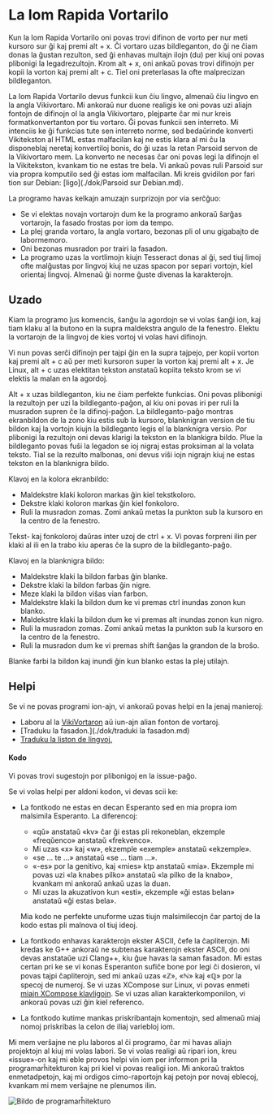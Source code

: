 # La Iom Rapida Vortarilo

Kun la Iom Rapida Vortarilo oni povas trovi difinon de vorto per nur meti kursoro sur ĝi kaj premi alt + x. Ĉi vortaro
uzas bildleganton, do ĝi ne ĉiam donas la ĝustan rezulton, sed ĝi enhavas multajn ilojn (du) per kiuj oni povas
plibonigi la legadrezultojn. Krom alt + x, oni ankaŭ povas trovi difinojn per kopii la vorton kaj premi alt + c. 
Tiel oni preterlasas la ofte malprecizan bildleganton.

La Iom Rapida Vortarilo devus funkcii kun ĉiu lingvo, almenaŭ ĉiu lingvo en la angla Vikivortaro. Mi ankoraŭ nur duone
realigis ke oni povas uzi aliajn fontojn de difinojn ol la angla Vikivortaro, plejparte ĉar mi nur kreis
formatkonvertanton por tiu vortaro. Ĝi povas funkcii sen interreto. Mi intenciis ke ĝi funkcias tute sen interreto
norme, sed bedaŭrinde konverti Vikitekston al HTML estas malfacilan kaj ne estis klara al mi ĉu la disponeblaj neretaj
konvertiloj bonis, do ĝi uzas la retan Parsoid servon de la Vikivortaro mem. La konverto ne necesas ĉar oni povas
legi la difinojn el la Vikitekston, kvankam tio ne estas tre bela. Vi ankaŭ povas ruli Parsoid sur via propra komputilo
sed ĝi estas iom malfacilan. Mi kreis gvidilon por fari tion sur Debian: [ligo](./dok/Parsoid sur Debian.md).

La programo havas kelkajn amuzajn surprizojn por via serĉĝuo:
 - Se vi elektas novajn vortarojn dum ke la programo ankoraŭ ŝarĝas vortarojn, la fasado frostas por iom da tempo.
 - La plej granda vortaro, la angla vortaro, bezonas pli ol unu gigabajto de labormemoro.
 - Oni bezonas musradon por trairi la fasadon.
 - La programo uzas la vortlimojn kiujn Tesseract donas al ĝi, sed tiuj limoj ofte malĝustas por lingvoj kiuj ne uzas
   spacon por separi vortojn, kiel orientaj lingvoj. Almenaŭ ĝi norme ĝuste divenas la karakterojn.

## Uzado

Kiam la programo ĵus komencis, ŝanĝu la agordojn se vi volas ŝanĝi ion, kaj tiam klaku al la butono en la supra
maldekstra angulo de la fenestro. Elektu la vortarojn de la lingvoj de kies vortoj vi volas havi difinojn.

Vi nun povas serĉi difinojn per tajpi ĝin en la supra tajpejo, per kopii vorton kaj premi alt + c aŭ per meti kursoron
super la vorton kaj premi alt + x. Je Linux, alt + c uzas elektitan tekston anstataŭ kopiita teksto krom se vi elektis
la malan en la agordoj.

Alt + x uzas bildleganton, kiu ne ĉiam perfekte funkcias. Oni povas plibonigi la rezultojn per uzi la bildleganto-paĝon,
al kiu oni povas iri per ruli la musradon supren ĉe la difinoj-paĝon. La bildleganto-paĝo montras ekranbildon de la zono
kiu estis sub la kursoro, blanknigran version de tiu bildon kaj la vortojn kiujn la bildleganto legis el la
blanknigra versio. Por plibonigi la rezultojn oni devas klarigi la tekston en la blankigra bildo. Plue la bildleganto
povas fuŝi la legadon se ioj nigraj estas proksiman al la volata teksto. Tial se la rezulto malbonas, oni devus viŝi
iojn nigrajn kiuj ne estas tekston en la blanknigra bildo.

Klavoj en la kolora ekranbildo:
 - Maldekstre klaki koloron markas ĝin kiel tekstkoloro.
 - Dekstre klaki koloron markas ĝin kiel fonkoloro.
 - Ruli la musradon zomas. Zomi ankaŭ metas la punkton sub la kursoro en la centro de la fenestro.

Tekst- kaj fonkoloroj daŭras inter uzoj de ctrl + x. Vi povas forpreni ilin per klaki al ili en la trabo kiu aperas ĉe
la supro de la bildleganto-paĝo.

Klavoj en la blanknigra bildo:
 - Maldekstre klaki la bildon farbas ĝin blanke.
 - Dekstre klaki la bildon farbas ĝin nigre.
 - Meze klaki la bildon viŝas vian farbon.
 - Maldekstre klaki la bildon dum ke vi premas ctrl inundas zonon kun blanko.
 - Maldekstre klaki la bildon dum ke vi premas alt inundas zonon kun nigro.
 - Ruli la musradon zomas. Zomi ankaŭ metas la punkton sub la kursoro en la centro de la fenestro.
 - Ruli la musradon dum ke vi premas shift ŝanĝas la grandon de la broŝo.

Blanke farbi la bildon kaj inundi ĝin kun blanko estas la plej utilajn.

## Helpi

Se vi ne povas programi ion-ajn, vi ankoraŭ povas helpi en la jenaj manieroj:
 - Laboru al la [VikiVortaron](https://www.wiktionary.org) aŭ iun-ajn alian fonton de vortaroj.
 - [Traduku la fasadon.](./dok/traduki la fasadon.md)
 - [Traduku la liston de lingvoj.](https://hosted.weblate.org/projects/iso-codes/iso-639-3/)

#### Kodo

Vi povas trovi sugestojn por plibonigoj en la issue-paĝo.

Se vi volas helpi per aldoni kodon, vi devas scii ke:
 - La fontkodo ne estas en decan Esperanto sed en mia propra iom malsimila Esperanto. La diferencoj:
    - «qŭ» anstataŭ «kv» ĉar ĝi estas pli rekoneblan, ekzemple «freqŭenco» anstataŭ «frekvenco».
    - Mi uzas «x» kaj «w», ekzemple «exemple» anstataŭ «ekzemple».
    - «se ... te ...» anstataŭ «se ... tiam ...».
    - «-es» por la genitivo, kaj «mies» ktp anstataŭ «mia». Ekzemple mi povas uzi «la knabes pilko»
      anstataŭ «la pilko de la knabo», kvankam mi ankoraŭ ankaŭ uzas la duan.
    - Mi uzas la akuzativon kun «esti», ekzemple «ĝi estas belan» anstataŭ «ĝi estas bela».
   
   Mia kodo ne perfekte unuforme uzas tiujn malsimilecojn ĉar partoj de la kodo estas pli malnova ol tiuj ideoj.
 - La fontkodo enhavas karakterojn ekster ASCII, ĉefe la ĉapliterojn. Mi kredas ke G++ ankoraŭ ne subtenas karakterojn
   ekster ASCII, do oni devas anstataŭe uzi Clang++, kiu ĝue havas la saman fasadon. Mi estas certan pri ke se vi konas
   Esperanton sufiĉe bone por legi ĉi dosieron, vi povas tajpi ĉapliterojn, sed mi ankaŭ uzas «ℤ», «ℕ» kaj «ℚ» por la
   specoj de numeroj. Se vi uzas XCompose sur Linux, vi povas enmeti [miajn XCompose klavligojn](./dok/XCompose). Se vi
   uzas alian karakterkomponilon, vi ankoraŭ povas uzi ĝin kiel referenco.
 - La fontkodo kutime mankas priskribantajn komentojn, sed
   almenaŭ miaj nomoj priskribas la celon de iliaj variebloj iom.

Mi mem verŝajne ne plu laboros al ĉi programo, ĉar mi havas aliajn projektojn al kiuj mi volas labori. Se vi volas
realigi aŭ ripari ion, kreu «issue»-on kaj mi eble provos helpi vin iom per informon pri la programarĥitekturon kaj pri
kiel vi povas realigi ion. Mi ankoraŭ traktos enmetadpetojn, kaj mi ordigos cimo-raportojn kaj petojn por novaj eblecoj,
kvankam mi mem verŝajne ne plenumos ilin.

![Bildo de programarĥitekturo](./dok/arĥitekturo.png)